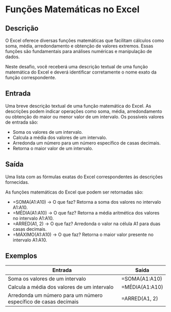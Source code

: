 # Funções Matemáticas no Excel

## Descrição
O Excel oferece diversas funções matemáticas que facilitam cálculos como soma, média, arredondamento e obtenção de valores extremos. Essas funções são fundamentais para análises numéricas e manipulação de dados.

Neste desafio, você receberá uma descrição textual de uma função matemática do Excel e deverá identificar corretamente o nome exato da função correspondente.

## Entrada
Uma breve descrição textual de uma função matemática do Excel. As descrições podem indicar operações como soma, média, arredondamento ou obtenção do maior ou menor valor de um intervalo. Os possíveis valores de entrada são:

- Soma os valores de um intervalo.
- Calcula a média dos valores de um intervalo.
- Arredonda um número para um número específico de casas decimais.
- Retorna o maior valor de um intervalo.

## Saída
Uma lista com as fórmulas exatas do Excel correspondentes às descrições fornecidas.

As funções matemáticas do Excel que podem ser retornadas são:

- =SOMA(A1:A10) → O que faz? Retorna a soma dos valores no intervalo A1:A10.
- =MÉDIA(A1:A10) → O que faz? Retorna a média aritmética dos valores no intervalo A1:A10.
- =ARRED(A1, 2) → O que faz? Arredonda o valor na célula A1 para duas casas decimais.
- =MÁXIMO(A1:A10) → O que faz? Retorna o maior valor presente no intervalo A1:A10.

## Exemplos

| Entrada                                                        | Saída                |
|---------------------------------------------------------------|----------------------|
| Soma os valores de um intervalo                               | =SOMA(A1:A10)        |
| Calcula a média dos valores de um intervalo                   | =MÉDIA(A1:A10)       |
| Arredonda um número para um número específico de casas decimais| =ARRED(A1, 2)        |